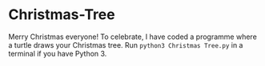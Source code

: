 # Christmas-Tree
Merry Christmas everyone! To celebrate, I have coded a programme where a turtle draws your Christmas tree. Run `python3 Christmas Tree.py` in a terminal if you have Python 3.
